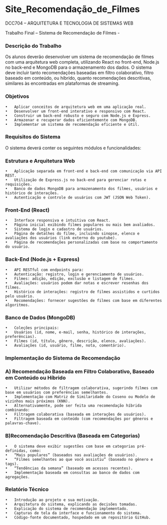 # Site_Recomendação_de_Filmes

DCC704 – ARQUITETURA E TECNOLOGIA DE SISTEMAS WEB

Trabalho Final – Sistema de Recomendação de Filmes - 

### Descrição do Trabalho
Os alunos deverão desenvolver um sistema de recomendação de filmes com uma arquitetura web completa, utilizando React no front-end, Node.js no back-end e MongoDB para o armazenamento dos dados. O sistema deve incluir tanto recomendações baseadas em filtro colaborativo, filtro baseado em conteúdo, ou híbrido, quanto recomendações descritivas, similares às encontradas em plataformas de streaming.

### Objetivos
	•	Aplicar conceitos de arquitetura web em uma aplicação real.
	•	Desenvolver um front-end interativo e responsivo com React.
	•	Construir um back-end robusto e seguro com Node.js e Express.
	•	Armazenar e recuperar dados eficientemente com MongoDB.
	•	Implementar um sistema de recomendação eficiente e útil.

### Requisitos do Sistema

O sistema deverá conter os seguintes módulos e funcionalidades:

### Estrutura e Arquitetura Web
	•	Aplicação separada em front-end e back-end com comunicação via API REST.
	•	Utilização de Express.js no back-end para gerenciar rotas e requisições.
	•	Banco de dados MongoDB para armazenamento dos filmes, usuários e histórico de interações.
	•	Autenticação e controle de usuários com JWT (JSON Web Token).

### Front-End (React)
	•	Interface responsiva e intuitiva com React.
	•	Página inicial exibindo filmes populares ou mais bem avaliados.
	•	Sistema de login e cadastro de usuários.
	•	Página de detalhes do filme, incluindo sinopse, elenco e avaliações dos usuários (link externo do youtube).
	•	Página de recomendações personalizadas com base no comportamento do usuário.

### Back-End (Node.js + Express)
	•	API RESTful com endpoints para:
	•	Autenticação: registro, login e gerenciamento de usuários.
	•	Filmes: adição, edição, exclusão e listagem de filmes.
	•	Avaliações: usuários podem dar notas e escrever resenhas dos filmes.
	•	Histórico de interações: registro de filmes assistidos e curtidos pelo usuário.
	•	Recomendações: fornecer sugestões de filmes com base em diferentes algoritmos.

### Banco de Dados (MongoDB)
	•	Coleções principais:
	•	Usuários (id, nome, e-mail, senha, histórico de interações, preferências).
	•	Filmes (id, título, gênero, descrição, elenco, avaliações).
	•	Avaliações (id, usuário, filme, nota, comentário).

### Implementação do Sistema de Recomendação

### A) Recomendação Baseada em Filtro Colaborativo, Baseado em Conteúdo ou Híbrido
	•	Utilizar métodos de filtragem colaborativa, sugerindo filmes com base em usuários com preferências semelhantes.
	•	Implementação com Matriz de Similaridade do Coseno ou Modelo de vizinhos mais próximos (KNN).
	•	Alternativamente, pode ser feita uma recomendação híbrida combinando:
	•	Filtragem colaborativa (baseada em interações de usuários).
	•	Filtragem baseada em conteúdo (com recomendações por gêneros e palavras-chave).

### B)Recomendação Descritiva (Baseada em Categorias)
	•	O sistema deve exibir sugestões com base em categorias pré-definidas, como:
	•	“Mais populares” (baseados nas avaliações de usuários).
	•	“Filmes semelhantes ao que você assistiu” (baseado no gênero e tags).
	•	“Tendências da semana” (baseado em acessos recentes).
	•	Implementação baseada em consultas ao banco de dados com agregações.


### Relatório Técnico
	•	Introdução ao projeto e sua motivação.
	•	Arquitetura do sistema, explicando as decisões tomadas.
	•	Explicação do sistema de recomendação implementado.
	•	Capturas de tela da interface e funcionamento do sistema.
	•	Código-fonte documentado, hospedado em um repositório GitHub.
